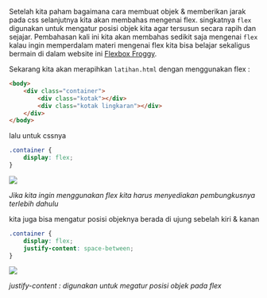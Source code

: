 Setelah kita paham bagaimana cara membuat objek & memberikan jarak pada css selanjutnya kita akan membahas mengenai flex. singkatnya `flex` digunakan untuk mengatur posisi objek kita agar tersusun secara rapih dan sejajar. Pembahasan kali ini kita akan membahas sedikit saja mengenai `flex` kalau ingin memperdalam materi mengenai flex kita bisa belajar sekaligus bermain di dalam website ini [Flexbox Froggy](https://www.google.com/url?sa=t&rct=j&q=&esrc=s&source=web&cd=&cad=rja&uact=8&ved=2ahUKEwjnzcelrs6EAxXcqWMGHbp7DPUQFnoECAgQAQ&url=https%3A%2F%2Fflexboxfroggy.com%2F&usg=AOvVaw3eFEzHf_Do9hyIVlpu0QGC&opi=89978449).  
  
Sekarang kita akan merapihkan `latihan.html` dengan menggunakan flex :  
  
```html title="latihan.html" hl_lines="2 5"
<body>
    <div class="container">
        <div class="kotak"></div>
        <div class="kotak lingkaran"></div>
    </div>
</body>
```  

lalu untuk cssnya  
  
```css title="latihan.css"
.container {
    display: flex;
}
```  
  
![](https://i.ibb.co/QHbj334/pkr24.png)
  
*Jika kita ingin menggunakan flex kita harus menyediakan pembungkusnya terlebih dahulu*  
  
kita juga bisa mengatur posisi objeknya berada di ujung sebelah kiri & kanan  
  
```css title="latihan.css" hl_lines="3"
.container {
    display: flex;
    justify-content: space-between;
}
```  
  
![](https://i.ibb.co/3zqLH5J/pkr25.png)  
  
*justify-content : digunakan untuk megatur posisi objek pada flex*
